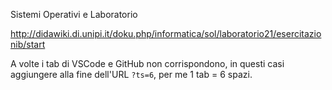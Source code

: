 Sistemi Operativi e Laboratorio

http://didawiki.di.unipi.it/doku.php/informatica/sol/laboratorio21/esercitazionib/start

A volte i tab di VSCode e GitHub non corrispondono, in questi casi aggiungere alla fine 
dell'URL `?ts=6`, per me 1 tab = 6 spazi.
